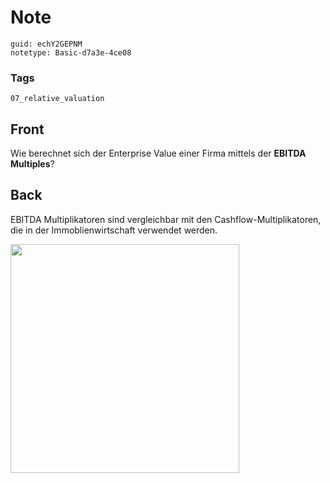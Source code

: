 # Note
```
guid: echY2GEPNM
notetype: Basic-d7a3e-4ce08
```

### Tags
```
07_relative_valuation
```

## Front
<p>Wie berechnet sich der Enterprise Value einer Firma mittels der
<b>EBITDA Multiples</b>?

## Back
<p>EBITDA Multiplikatoren sind vergleichbar mit den
Cashflow-Multiplikatoren, die in der Immoblienwirtschaft verwendet
werden.
<p><img src="1V2pfrhUaumqQNCzuCBK.png" style="width: 366px;">

